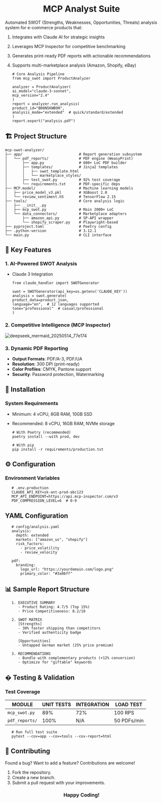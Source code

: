<h1 align="center">MCP Analyst Suite</h1>
Automated SWOT (Strengths, Weaknesses, Opportunities, Threats) analysis system for e-commerce products that:

1. Integrates with Claude AI for strategic insights

2. Leverages MCP Inspector for competitive benchmarking

3. Generates print-ready PDF reports with actionable recommendations

4. Supports multi-marketplace analysis (Amazon, Shopify, eBay)

       # Core Analysis Pipeline
       from mcp_swot import ProductAnalyzer

       analyzer = ProductAnalyzer(
       ai_model="claude-3-sonnet", 
       mcp_version="2.4"
       )
       report = analyzer.run_analysis(
       product_id="B08N5KWB9H",
       analysis_mode="extended"  # quick/standard/extended
       )
       report.export("analysis.pdf")

## 🏗 Project Structure

    mcp-swot-analyzer/
    ├── app/                          # Report generation subsystem
    │   └── pdf_reports/              # PDF engine (WeasyPrint)
    │       ├── app.py                # 600+ LoC PDF builder
    │       ├── templates/            # Jinja2 templates
    │       │   ├── swot_template.html
    │       │   └── marketplace_styles/
    │       ├── test_swot.py          # 92% test coverage
    │       └── requirements.txt      # PDF-specific deps
    ├── MCP.model/                    # Machine learning models
    │   ├── price_model_v3.pkl        # XGBoost 2.0
    │   └── review_sentiment.h5       # TensorFlow 2.15
    ├── tools/                        # Core analysis logic
    │   ├── __init__.py
    │   ├── mcp_swot.py               # Main 2000+ LoC
    │   └── data_connectors/          # Marketplace adapters
    │       ├── amazon_api.py         # SP-API wrapper
    │       └── shopify_scraper.py    # Playwright-based
    ├── pyproject.toml                # Poetry config
    ├── .python-version               # 3.12.1
    └── main.py                       # CLI interface

## 🌟 Key Features

### 1. AI-Powered SWOT Analysis
 - Claude 3 Integration


       from claude_handler import SWOTGenerator
                     
       swot = SWOTGenerator(api_key=os.getenv('CLAUDE_KEY'))
       analysis = swot.generate(
       product_data=product_json,
       language="en",  # 12 languages supported
       tone="professional"  # casual/professional
       )

### 2. Competitive Intelligence (MCP Inspector)
![deepseek_mermaid_20250514_77e174](https://github.com/user-attachments/assets/ddb231ae-b1f6-442c-9ed3-45a1a775b8d3)

### 3. Dynamic PDF Reporting  
- **Output Formats**: PDF/A-3, PDF/UA  
- **Resolution**: 300 DPI (print-ready)  
- **Color Profiles**: CMYK, Pantone support  
- **Security**: Password protection, Watermarking  


## 🚀 Installation
### System Requirements

 - Minimum: 4 vCPU, 8GB RAM, 10GB SSD

 - Recommended: 8 vCPU, 16GB RAM, NVMe storage


       # With Poetry (recommended)
       poetry install --with prod, dev
       
       # With pip
       pip install -r requirements/production.txt



## ⚙️ Configuration
### Environment Variables

       # .env.production
       CLAUDE_API_KEY=sk-ant-prod-abc123
       MCP_API_ENDPOINT=https://api.mcp-inspector.com/v3
       PDF_COMPRESSION_LEVEL=6  # 0-9

## YAML Configuration

       # config/analysis.yaml
       analysis:
         depth: extended
         markets: ["amazon_us", "shopify"]
         risk_factors:  
           - price_volatility
           - review_velocity
       
       pdf:
         branding:
           logo_url: "https://yourdomain.com/logo.png"
           primary_color: "#3a86ff"


## 📊 Sample Report Structure

       1. EXECUTIVE SUMMARY
          - Product Rating: 4.7/5 (Top 15%)
          - Price Competitiveness: 8.2/10
       
       2. SWOT MATRIX
          [Strengths]
          - 30% faster shipping than competitors
          - Verified authenticity badge
       
          [Opportunities]  
          - Untapped German market (25% price premium)
       
       3. RECOMMENDATIONS
          - Bundle with complementary products (+12% conversion)
          - Optimize for "giftable" keywords

## � Testing & Validation
### Test Coverage

| MODULE         | UNIT TESTS | INTEGRATION | LOAD TEST    |
|----------------|------------|-------------|--------------|
| `mcp_swot.py`  | 89%        | 72%         | 100 RPS      |
| `pdf_reports/` | 100%       | N/A         | 50 PDFs/min  |

       # Run full test suite
       pytest --cov=app --cov=tools --cov-report=html


## 🙌 Contributing
Found a bug? Want to add a feature? Contributions are welcome!

1. Fork the repository.
2. Create a new branch.
3. Submit a pull request with your improvements.


<h3 align="center">Happy Coding!</h3>
